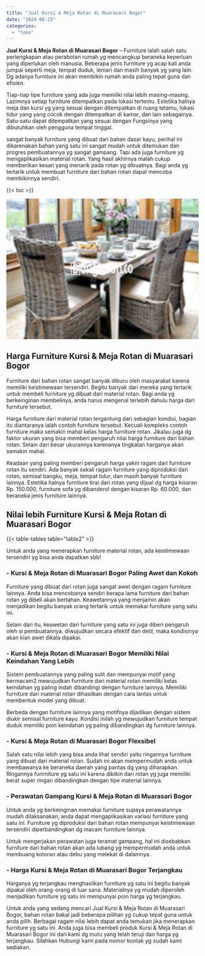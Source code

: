 ```yaml
---
title: "Jual Kursi & Meja Rotan di Muarasari Bogor"
date: "2024-08-25"
categories: 
  - "toko"
---
```


**Jual Kursi & Meja Rotan di Muarasari Bogor** – Furniture ialah salah satu perlengkapan atau perabotan rumah yg mencangkup beraneka keperluan yang diperlukan oleh manusia. Beberapa jenis furniture yg acap kali anda jumpai seperti meja, tempat duduk, lemari dan masih banyak yg yang lain. Dg adanya furniture ini akan membikin rumah anda paling tepat guna dan efisien.

Tiap-tiap tipe furniture yang ada juga memiliki nilai lebih masing-masing. Lazimnya setiap furniture ditempatkan pada lokasi tertentu. Estetika halnya meja dan kursi yg yang sesuai dengan ditempatkan di ruang tetamu, lokasi tidur yang yang cocok dengan ditempatkan di kamar, dan lain sebagainya. Satu-satu dapat ditempatkan yang sesuai dengan Fungsinya yang dibutuhkan oleh pengguna tempat tinggal.

sangat banyak furniture yang dibuat dari bahan dasar kayu, perihal ini dikarenakan bahan yang satu ini sangat mudah untuk ditemukan dan progres pembuatannya yg sangat gampang. Tapi ada juga furniture yg mengaplikasikan material rotan. Yang hasil akhirnya malah cukup memberikan kesan yang menarik pada rotan yg dibuatnya. Bagi anda yg tertarik untuk membuat furniture dari bahan rotan dapat mencoba membikinnya sendiri.

{{< toc >}}

![Jual Kursi & Meja Rotan di Muarasari Bogor](/images/kursi-meja-rotan-murah02.png)

## Harga Furniture Kursi & Meja Rotan di Muarasari Bogor

Furniture dari bahan rotan sangat banyak diburu oleh masyarakat karena memiliki keistimewaan tersendiri. Begitu banyak dari mereka yang tertarik untuk membeli furniture yg dibuat dari material rotan. Bagi anda yg berkeinginan membelinya, anda harus mengenal terlebih dahulu harga dari furniture tersebut.

Harga furniture dari material rotan tergantung dari sebagian kondisi, bagian itu diantaranya ialah contoh furniture tersebut. Kecuali kompleks contoh furniture maka semakin mahal kelas harga furniture rotan. Jikalau juga dg faktor ukuran yang bisa memberi pengaruh nilai harga furniture dari bahan rotan. Selain dari besar ukurannya karenanya tingkatan harganya akan semakin mahal.

Keadaan yang paling memberi pengaruh harga yakni ragam dari furniture rotan itu sendiri. Ada banyak sekali ragam furniture yang diproduksi dari rotan, semisal bangku, meja, tempat tidur, dan masih banyak furniture lainnya. Estetika halnya furniture tirai dari rotan yang dijual dg harga kisaran Rp. 150.000, furniture sofa yg dibanderol dengan kisaran Rp. 60.000, dan beraneka jenis furniture lainnya.

## Nilai lebih Furniture Kursi & Meja Rotan di Muarasari Bogor

{{< table-tables table="table2" >}}

Untuk anda yang menerapkan furniture material rotan, ada keistimewaan tersendiri yg bisa anda dapatkan sbb!

### \- Kursi & Meja Rotan di Muarasari Bogor Paling Awet dan Kokoh

Furniture yang dibuat dari rotan juga sangat awet dengan ragam furniture lainnya. Anda bisa mencobanya sendiri berapa lama furniture dari bahan rotan yg dibeli akan bertahan. Keawetannya yang menjamin akan menjadikan begitu banyak orang tertarik untuk memakai furniture yang satu ini.

Selain dari itu, keawetan dari furniture yang satu ini juga diberi pengaruh oleh si pembuatannya. diwujudkan secara efektif dan detil, maka kondisinya akan kian awet dikala dipakai.

### \- Kursi & Meja Rotan di Muarasari Bogor Memiliki Nilai Keindahan Yang Lebih

Sistem pembuatannya yang paling sulit dan mempunyai motif yang bermacam2 mewujudkan furniture dari material rotan memiliki kelas keindahan yg paling indah dibandingi dengan furniture lainnya. Memiliki furniture dari material rotan dihasilkan dengan cara lantas untuk membentuk model yang dibuat.

Berbeda dengan furniture lainnya yang motifnya dijadikan dengan sistem diukir semisal furniture kayu. Kondisi inilah yg mewujudkan furniture tempat duduk memiliki poin keindahan yg paling dibandingkan dg furniture lainnya.

### \- Kursi & Meja Rotan di Muarasari Bogor Flexsibel

Salah satu nilai lebih yang bisa anda lihat sendiri yaitu ringannya furniture yang dibuat dari material rotan. Sudah ini akan mempermudah anda untuk membawanya ke beraneka daerah yang pantas dg yang diharapkan. Ringannya funrniture yg satu ini karena dibikin dari rotan yg juga memiliki berat super ringan dibandingkan dengan tipe material lainnya.

### \- Perawatan Gampang Kursi & Meja Rotan di Muarasari Bogor

Untuk anda yg berkeinginan memakai furniture supaya perawatannya mudah dilaksanakan, anda dapat mengaplikasikan variasi furniture yang satu ini. Furniture yg diproduksi dari bahan rotan mempunyai keistimewaan tersendiri diperbandingkan dg macam furniture lainnya.

Untuk mengerjakan perawatan juga teramat gampang, hal ini disebabkan furniture dari bahan rotan akan ada lubang yg mempermudah anda untuk membuang kotoran atau debu yang melekat di dalamnya.

### \- Harga Kursi & Meja Rotan di Muarasari Bogor Terjangkau

Harganya yg terjangkau menghasilkan furniture yg satu ini begitu banyak dipakai oleh orang-orang di luar sana. Materialnya yg mudah diperoleh menjadikan furniture yg satu ini mempunyai poin harga yg terjangkau.

Untuk anda yang sedang mencari Jual Kursi & Meja Rotan di Muarasari Bogor, bahan rotan bakal jadi beberapa pilihan yg cukup tepat guna untuk anda pilih. Berbagai ragam nilai lebih dapat anda temukan jika menerapkan furniture yg satu ini. Anda juga bisa membeli produk Kursi & Meja Rotan di Muarasari Bogor ini dari kami dg mutu yang telah teruji dan harga yg terjangkau. Silahkan Hubungi kami pada nomor kontak yg sudah kami sediakan.
